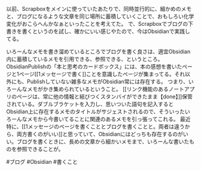 以前、Scrapboxをメインに使っていたあたりで、同時並行的に、細かめのメモと、ブログになるような文章を同じ場所に蓄積していくことで、おもしろい化学変化がおこらへんかなぁといったことを考えてた。
で、Scrapboxでブログの下書きを書くというのを試し、確かにいい感じやたので、今はObsidianで実践してる。

いろーんなメモを書き溜めているところでブログを書く良さは、適宜Obsidian内に蓄積しているメモを引用できる、参照できる、というところ。
ObsidianPublishの「本と思考のカードボックス」には、本の感想を書いたページと1ページ[[1メッセージで書く]]ことを意識したページが集まってる。それ以外にも、Publishしていない雑多なメモがObsidian常には存在する。
つまり、いろーんなメモがかき集められているということ。
[[リンク機能のあるノートアプリのページは、常に他の情報と結びつくスタンバイができたまま【done】]]保管されている。ダブルブラケットを入力し、思いついた語句を記入するとObsidian上に存在するメモのタイトルがサジェストされるので、そういったいろーんなメモから今書いてることに関連のあるメモを引っ張ってこれる。
最近特に、[[1メッセージのページを書くこととブログを書くことと。両者は違うから、両方書くのがいい]]と思っていて、Obsidianにはどっちも存在するのがいい。ブログを書くときに、長めの文章から細かいメモまで、いろーんな書いたものを参照できることが。

#ブログ #Obsidian #書くこと 